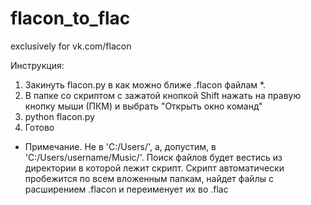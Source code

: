 # flacon_to_flac
exclusively for vk.com/flacon

Инструкция:

1. Закинуть flacon.py в как можно ближе .flacon файлам *. 
2. В папке со скриптом с зажатой кнопкой Shift нажать на правую кнопку мыши (ПКМ) и выбрать "Открыть окно команд"
3. python flacon.py
4. Готово

* Примечание.
   Не в 'C:/Users/', а, допустим, в 'C:/Users/username/Music/'. 
   Поиск файлов будет вестись из директории в которой лежит скрипт.
   Скрипт автоматически пробежится по всем вложенным папкам, найдет файлы с расширением .flacon и переименует их во .flac
 

